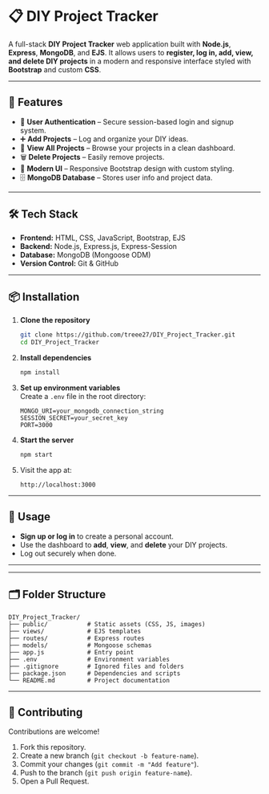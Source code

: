 


# 📋 DIY Project Tracker

A full-stack **DIY Project Tracker** web application built with **Node.js**, **Express**, **MongoDB**, and **EJS**. It allows users to **register, log in, add, view, and delete DIY projects** in a modern and responsive interface styled with **Bootstrap** and custom **CSS**.

---

## 🚀 Features
- 🔑 **User Authentication** – Secure session-based login and signup system.  
- ➕ **Add Projects** – Log and organize your DIY ideas.  
- 📜 **View All Projects** – Browse your projects in a clean dashboard.  
- 🗑 **Delete Projects** – Easily remove projects.  
- 🎨 **Modern UI** – Responsive Bootstrap design with custom styling.  
- 🗄 **MongoDB Database** – Stores user info and project data.  

---

## 🛠 Tech Stack
- **Frontend:** HTML, CSS, JavaScript, Bootstrap, EJS  
- **Backend:** Node.js, Express.js, Express-Session  
- **Database:** MongoDB (Mongoose ODM)  
- **Version Control:** Git & GitHub  

---

## 📦 Installation
1. **Clone the repository**  
   ```bash
   git clone https://github.com/treee27/DIY_Project_Tracker.git
   cd DIY_Project_Tracker
   ```
2. **Install dependencies**  
   ```bash
   npm install
   ```
3. **Set up environment variables**  
   Create a `.env` file in the root directory:  
   ```
   MONGO_URI=your_mongodb_connection_string
   SESSION_SECRET=your_secret_key
   PORT=3000
   ```
4. **Start the server**  
   ```bash
   npm start
   ```
5. Visit the app at:  
   ```
   http://localhost:3000
   ```

---

## 🧰 Usage
- **Sign up or log in** to create a personal account.  
- Use the dashboard to **add**, **view**, and **delete** your DIY projects.  
- Log out securely when done.  

---

---

## 🗂 Folder Structure
```
DIY_Project_Tracker/
├── public/           # Static assets (CSS, JS, images)
├── views/            # EJS templates
├── routes/           # Express routes
├── models/           # Mongoose schemas
├── app.js            # Entry point
├── .env              # Environment variables
├── .gitignore        # Ignored files and folders
├── package.json      # Dependencies and scripts
└── README.md         # Project documentation
```

---

## 🤝 Contributing
Contributions are welcome!  
1. Fork this repository.  
2. Create a new branch (`git checkout -b feature-name`).  
3. Commit your changes (`git commit -m "Add feature"`).  
4. Push to the branch (`git push origin feature-name`).  
5. Open a Pull Request.  

